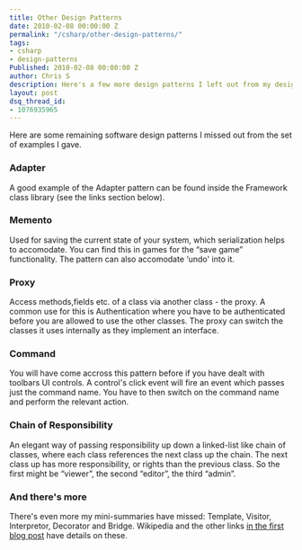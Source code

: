 ```yaml
---
title: Other Design Patterns
date: 2010-02-08 00:00:00 Z
permalink: "/csharp/other-design-patterns/"
tags:
- csharp
- design-patterns
Published: 2010-02-08 00:00:00 Z
author: Chris S
description: Here's a few more design patterns I left out from my design patterns series.
layout: post
dsq_thread_id:
- 1076935965
---
```


Here are some remaining software design patterns I missed out from the set of examples I gave.

<!--more-->

### Adapter

A good example of the Adapter pattern can be found inside the Framework class library (see the links section below). 

### Memento

Used for saving the current state of your system, which serialization helps to accomodate. You can find this in games for the &#8220;save game&#8221; functionality. The pattern can also accomodate &#8216;undo' into it. 

### Proxy

Access methods,fields etc. of a class via another class - the proxy. A common use for this is Authentication where you have to be authenticated before you are allowed to use the other classes. The proxy can switch the classes it uses internally as they implement an interface. 

### Command

You will have come accross this pattern before if you have dealt with toolbars UI controls. A control's click event will fire an event which passes just the command name. You have to then switch on the command name and perform the relevant action. 

### Chain of Responsibility

An elegant way of passing responsibility up down a linked-list like chain of classes, where each class references the next class up the chain. The next class up has more responsibility, or rights than the previous class. So the first might be &#8220;viewer&#8221;, the second &#8220;editor&#8221;, the third &#8220;admin&#8221;. 

### And there's more

There's even more my mini-summaries have missed: Template, Visitor, Interpretor, Decorator and Bridge. Wikipedia and the other links [in the first blog post][1] have details on these.

 [1]: /csharp/csharp-design-patterns/ "C# Design Patterns"